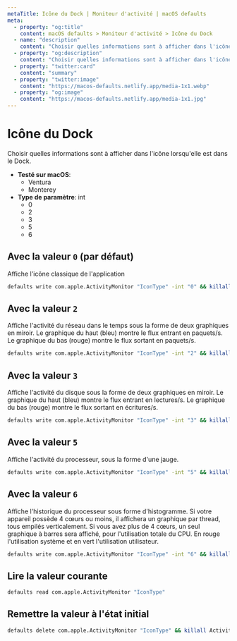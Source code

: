 ```yaml
---
metaTitle: Icône du Dock | Moniteur d'activité | macOS defaults
meta:
  - property: "og:title"
    content: macOS defaults > Moniteur d'activité > Icône du Dock
  - name: "description"
    content: "Choisir quelles informations sont à afficher dans l'icône lorsqu'elle est dans le Dock."
  - property: "og:description"
    content: "Choisir quelles informations sont à afficher dans l'icône lorsqu'elle est dans le Dock."
  - property: "twitter:card"
    content: "summary"
  - property: "twitter:image"
    content: "https://macos-defaults.netlify.app/media-1x1.webp"
  - property: "og:image"
    content: "https://macos-defaults.netlify.app/media-1x1.jpg"
---
```

# Icône du Dock

Choisir quelles informations sont à afficher dans l'icône lorsqu'elle est dans le Dock.

<!-- break lists -->

- **Testé sur macOS**:
  * Ventura
  * Monterey
- **Type de paramètre**: int
  * 0
  * 2
  * 3
  * 5
  * 6

## Avec la valeur `0` (par défaut)

Affiche l'icône classique de l'application

```bash
defaults write com.apple.ActivityMonitor "IconType" -int "0" && killall Activity\ Monitor
```

## Avec la valeur `2`

Affiche l'activité du réseau dans le temps sous la forme de deux graphiques en miroir.
Le graphique du haut (bleu) montre le flux entrant en paquets/s.
Le graphique du bas (rouge) montre le flux sortant en paquets/s.


```bash
defaults write com.apple.ActivityMonitor "IconType" -int "2" && killall Activity\ Monitor
```

## Avec la valeur `3`

Affiche l'activité du disque sous la forme de deux graphiques en miroir.
Le graphique du haut (bleu) montre le flux entrant en lectures/s.
Le graphique du bas (rouge) montre le flux sortant en écritures/s.


```bash
defaults write com.apple.ActivityMonitor "IconType" -int "3" && killall Activity\ Monitor
```

## Avec la valeur `5`

Affiche l'activité du processeur, sous la forme d'une jauge.

```bash
defaults write com.apple.ActivityMonitor "IconType" -int "5" && killall Activity\ Monitor
```

## Avec la valeur `6`

Affiche l'historique du processeur sous forme d'histogramme.
Si votre appareil possède 4 cœurs ou moins, il affichera un graphique par thread, tous empilés verticalement.
Si vous avez plus de 4 cœurs, un seul graphique à barres sera affiché, pour l'utilisation totale du CPU.
En rouge l'utilisation système et en vert l'utilisation utilisateur.


```bash
defaults write com.apple.ActivityMonitor "IconType" -int "6" && killall Activity\ Monitor
```

## Lire la valeur courante
```bash
defaults read com.apple.ActivityMonitor "IconType"
```

## Remettre la valeur à l'état initial
```bash
defaults delete com.apple.ActivityMonitor "IconType" && killall Activity\ Monitor
```
